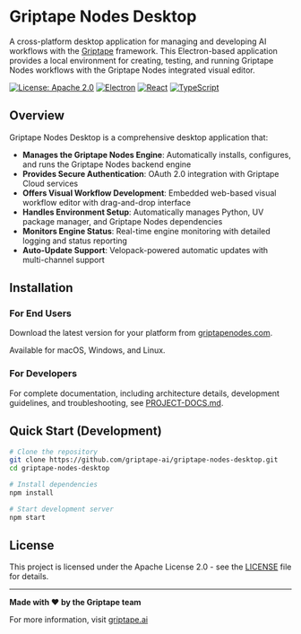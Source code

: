 # Griptape Nodes Desktop

A cross-platform desktop application for managing and developing AI workflows with the [Griptape](https://www.griptape.ai/) framework. This Electron-based application provides a local environment for creating, testing, and running Griptape Nodes workflows with the Griptape Nodes integrated visual editor.

[![License: Apache 2.0](https://img.shields.io/badge/License-Apache_2.0-blue.svg)](https://opensource.org/licenses/Apache-2.0)
[![Electron](https://img.shields.io/badge/Electron-37.3.1-47848F?logo=electron)](https://www.electronjs.org/)
[![React](https://img.shields.io/badge/React-19.1.1-61DAFB?logo=react)](https://reactjs.org/)
[![TypeScript](https://img.shields.io/badge/TypeScript-5.9.2-3178C6?logo=typescript)](https://www.typescriptlang.org/)

## Overview

Griptape Nodes Desktop is a comprehensive desktop application that:

- **Manages the Griptape Nodes Engine**: Automatically installs, configures, and runs the Griptape Nodes backend engine
- **Provides Secure Authentication**: OAuth 2.0 integration with Griptape Cloud services
- **Offers Visual Workflow Development**: Embedded web-based visual workflow editor with drag-and-drop interface
- **Handles Environment Setup**: Automatically manages Python, UV package manager, and Griptape Nodes dependencies
- **Monitors Engine Status**: Real-time engine monitoring with detailed logging and status reporting
- **Auto-Update Support**: Velopack-powered automatic updates with multi-channel support

## Installation

### For End Users

Download the latest version for your platform from [griptapenodes.com](https://griptapenodes.com).

Available for macOS, Windows, and Linux.

### For Developers

For complete documentation, including architecture details, development guidelines, and troubleshooting, see [PROJECT-DOCS.md](PROJECT-DOCS.md).

## Quick Start (Development)

```bash
# Clone the repository
git clone https://github.com/griptape-ai/griptape-nodes-desktop.git
cd griptape-nodes-desktop

# Install dependencies
npm install

# Start development server
npm start
```

## License

This project is licensed under the Apache License 2.0 - see the [LICENSE](LICENSE) file for details.

---

**Made with ❤️ by the Griptape team**

For more information, visit [griptape.ai](https://www.griptape.ai/)

